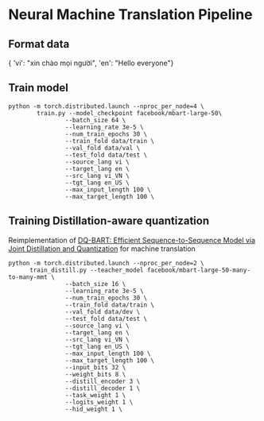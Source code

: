 # Neural Machine Translation Pipeline



## Format data
{ 'vi': "xin chào mọi người", 'en': "Hello everyone"}

## Train model


```shell
python -m torch.distributed.launch --nproc_per_node=4 \
        train.py --model_checkpoint facebook/mbart-large-50\
                --batch_size 64 \
                --learning_rate 3e-5 \
                --num_train_epochs 30 \
                --train_fold data/train \
                --val_fold data/val \
                --test_fold data/test \
                --source_lang vi \
                --target_lang en \
                --src_lang vi_VN \
                --tgt_lang en_US \
                --max_input_length 100 \
                --max_target_length 100 \
```

## Training Distillation-aware quantization
Reimplementation of [DQ-BART:  Efficient Sequence-to-Sequence Model via Joint Distillation and Quantization](https://arxiv.org/pdf/2203.11239.pdf) for machine translation

```
python -m torch.distributed.launch --nproc_per_node=2 \
      train_distill.py --teacher_model facebook/mbart-large-50-many-to-many-mmt \
                --batch_size 16 \
                --learning_rate 3e-5 \
                --num_train_epochs 30 \
                --train_fold data/train \
                --val_fold data/dev \
                --test_fold data/test \
                --source_lang vi \
                --target_lang en \
                --src_lang vi_VN \
                --tgt_lang en_US \
                --max_input_length 100 \
                --max_target_length 100 \
                --input_bits 32 \
                --weight_bits 8 \
                --distill_encoder 3 \
                --distill_decoder 1 \
                --task_weight 1 \
                --logits_weight 1 \
                --hid_weight 1 \
```


